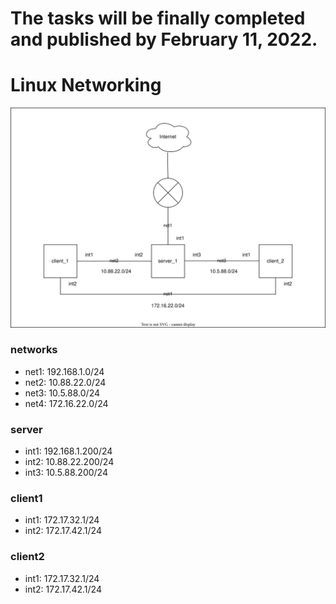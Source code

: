 # The tasks will be finally completed and published by February 11, 2022.
# Linux Networking

![network topology](epam_home_work_networks.svg)

### networks

- net1: 192.168.1.0/24
- net2: 10.88.22.0/24
- net3: 10.5.88.0/24
- net4: 172.16.22.0/24

### server

- int1: 192.168.1.200/24
- int2: 10.88.22.200/24
- int3: 10.5.88.200/24

### client1

- int1: 172.17.32.1/24
- int2: 172.17.42.1/24

### client2

- int1: 172.17.32.1/24
- int2: 172.17.42.1/24


